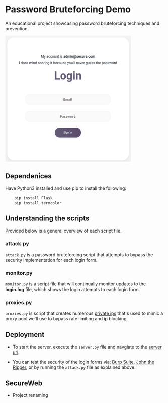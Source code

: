 # Password Bruteforcing Demo

An educational project showcasing password bruteforcing techniques and prevention.

<!-- ![login](src/static/images/screenshot.png) -->
<img src="old_src/static/images/screenshot.png" alt="Alt Text" width="400" height="400">

## Dependenices

Have Python3 installed and use pip to install the following:

```
    pip install Flask
    pip install termcolor
```

## Understanding the scripts

Provided below is a general overview of each script file.

### attack.py

`attack.py` is a password bruteforcing script that attempts to bypass the security
implementation for each login form.

### monitor.py

`monitor.py` is a script file that will continually monitor updates to the **login.log** file, which shows the login attempts to each login form.

### proxies.py

`proxies.py` is script that creates numerous [private ips](https://whatismyipaddress.com/private-ip#private-ip) that's used to mimic a proxy pool we'll use to bypass rate limiting and ip blocking.

## Deployment

- To start the server, execute the `server.py` file and navgiate to the [server url](http://127.0.0.1:5000/).

- You can test the security of the login forms via: [Burp Suite](https://portswigger.net/burp), [John the Ripper](https://github.com/openwall/john), or by running the `attack.py` file as explained above.

## SecureWeb

- Project renaming
